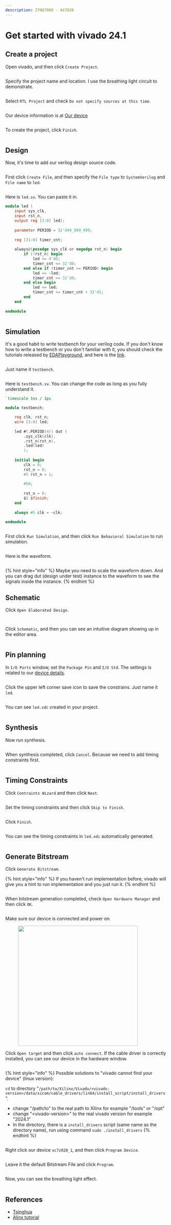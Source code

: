 ```yaml
---
description: ZYNQ7000 - AX7020
---
```


# Get started with vivado 24.1

## Create a project

Open vivado, and then click `Create Project`.

<figure><img src="../.gitbook/assets/截图 2024-07-02 20-34-19.png" alt=""><figcaption></figcaption></figure>



Specify the project name and location. I use the breathing light circuit to demonstrate.&#x20;

<figure><img src="../.gitbook/assets/截图 2024-07-02 20-35-16.png" alt=""><figcaption></figcaption></figure>



Select `RTL Project` and check `Do not specify sources at this time`.

<figure><img src="../.gitbook/assets/截图 2024-07-02 20-35-39.png" alt=""><figcaption></figcaption></figure>



Our device information is at [Our device](broken-reference)

<figure><img src="../.gitbook/assets/截图 2024-07-02 20-37-21.png" alt=""><figcaption></figcaption></figure>



To create the project, click `Finish`.

<figure><img src="../.gitbook/assets/截图 2024-07-02 20-37-35.png" alt=""><figcaption></figcaption></figure>



## Design

Now, it's time to add our verilog design source code.

<figure><img src="../.gitbook/assets/截图 2024-07-02 20-43-02.png" alt=""><figcaption></figcaption></figure>



First click `Create File`, and then specify the `File type` to `SystemVerilog` and `File name` to `led`.

<figure><img src="../.gitbook/assets/截图 2024-07-02 20-43-21.png" alt=""><figcaption></figcaption></figure>

Here is `led.sv`. You can paste it in.

```verilog
module led (
    input sys_clk,
    input rst_n,
    output reg [3:0] led);
    
    parameter PERIOD = 32'd49_999_999;
    
    reg [31:0] timer_cnt;
    
    always@(posedge sys_clk or negedge rst_n) begin
        if (!rst_n) begin
            led <= 4'd0;
            timer_cnt <= 32'd0;
        end else if (timer_cnt >= PERIOD) begin
            led <= ~led;
            timer_cnt <= 32'd0;
        end else begin
            led <= led;
            timer_cnt <= timer_cnt + 32'd1;
        end
    end
    
endmodule
```

<figure><img src="../.gitbook/assets/截图 2024-07-02 20-49-28.png" alt=""><figcaption></figcaption></figure>

## Simulation

It's a good habit to write testbench for your verilog code. If you don't know how to write a testbench or you don't familiar with it, you should check the tutorials released by [EDAPlayground](https://www.edaplayground.com/), and here is the [link](https://www.youtube.com/playlist?list=PLScWdLzHpkAfbPhzz1NKHDv2clv1SgsMo).

<figure><img src="../.gitbook/assets/截图 2024-07-02 20-49-42.png" alt=""><figcaption></figcaption></figure>

Just name it `testbench`.

<figure><img src="../.gitbook/assets/截图 2024-07-02 20-50-14.png" alt=""><figcaption></figcaption></figure>

Here is `testbench.sv`.  You can change the code as long as you fully understand it.

```verilog
`timescale 1ns / 1ps

module testbench;

    reg clk, rst_n;
    wire [3:0] led;
    
    led #(.PERIOD(4)) dut (
        .sys_clk(clk),
        .rst_n(rst_n),
        .led(led)
        );
        
    initial begin
        clk = 0;
        rst_n = 0;
        #5 rst_n = 1;
        
        #50;
        
        rst_n = 0;
        $5 $finish;
    end
    
    always #5 clk = ~clk;
    
endmodule
```

<figure><img src="../.gitbook/assets/截图 2024-07-02 20-57-30.png" alt=""><figcaption></figcaption></figure>



First click `Run Simulation`, and then click `Run Behavioral Simulation` to run simulation.

<figure><img src="../.gitbook/assets/截图 2024-07-02 21-00-59 (1).png" alt=""><figcaption></figcaption></figure>



Here is the waveform.

<figure><img src="../.gitbook/assets/截图 2024-07-02 21-01-30.png" alt=""><figcaption></figcaption></figure>

{% hint style="info" %}
Maybe you need to scale the waveform down. And you can drag dut (design under test) instance to the waveform to see the signals inside the instance.
{% endhint %}



## &#x20;Schematic

Click `Open Elaborated Design`.

<figure><img src="../.gitbook/assets/截图 2024-07-02 21-05-40.png" alt=""><figcaption></figcaption></figure>

<figure><img src="../.gitbook/assets/截图 2024-07-02 21-06-03.png" alt=""><figcaption></figcaption></figure>



Click `Schematic`, and then you can see an intuitive diagram showing up in the editor area.

<figure><img src="../.gitbook/assets/截图 2024-07-02 21-06-35.png" alt=""><figcaption></figcaption></figure>



## Pin planning

In `I/O Ports` window, set the `Package Pin` and `I/O Std`. The settings is related to our [device details](broken-reference).

<figure><img src="../.gitbook/assets/截图 2024-07-02 21-10-57.png" alt=""><figcaption></figcaption></figure>

Click the upper left corner save icon to save the constrains. Just name it `led`.

<figure><img src="../.gitbook/assets/截图 2024-07-02 21-12-02.png" alt=""><figcaption></figcaption></figure>

You can see `led.xdc` created in your project.

<figure><img src="../.gitbook/assets/截图 2024-07-02 21-12-22.png" alt=""><figcaption></figcaption></figure>

## Synthesis

Now run synthesis.

<figure><img src="../.gitbook/assets/截图 2024-07-02 21-13-22.png" alt=""><figcaption></figcaption></figure>

When synthesis completed, click `Cancel`. Because we need to add timing constraints first.

<figure><img src="../.gitbook/assets/截图 2024-07-02 21-14-13.png" alt=""><figcaption></figcaption></figure>



## Timing Constraints

Click `Contraints Wizard` and then click `Next`.

<figure><img src="../.gitbook/assets/截图 2024-07-02 21-15-03.png" alt=""><figcaption></figcaption></figure>

Set the timing constraints and then click `Skip to Finish`.

<figure><img src="../.gitbook/assets/截图 2024-07-02 21-15-33.png" alt=""><figcaption></figcaption></figure>

Click `Finish`.

<figure><img src="../.gitbook/assets/截图 2024-07-02 21-16-00.png" alt=""><figcaption></figcaption></figure>

You can see the timing constraints in `led.xdc` automatically generated.

<figure><img src="../.gitbook/assets/截图 2024-07-02 21-16-24.png" alt=""><figcaption></figcaption></figure>

## Generate Bitstream

Click `Generate Bitstream`.

{% hint style="info" %}
If you haven't run implementation before, vivado will give you a hint to run implementation and you just run it.
{% endhint %}

<figure><img src="../.gitbook/assets/截图 2024-07-02 21-16-53.png" alt=""><figcaption></figcaption></figure>

When bitstream generation completed, check `Open Hardware Manager` and then click `OK`.

<figure><img src="../.gitbook/assets/截图 2024-07-02 21-19-04.png" alt=""><figcaption></figcaption></figure>

Make sure our device is connected and power on.

<figure><img src="../.gitbook/assets/IMG_1445.jpg" alt="" width="375"><figcaption></figcaption></figure>

Click `Open target` and then click `auto connect`. If the cable driver is correctly installed, you can see our device in the hardware window.

<figure><img src="../.gitbook/assets/截图 2024-07-03 13-56-36.png" alt=""><figcaption></figcaption></figure>

{% hint style="info" %}
Possible solutions to "vivado cannot find your device" (linux version):

`cd` to directory  "`/path/to/Xilinx/Vivado/<vivado-version>/data/xicom/cable_drivers/lin64/install_script/install_drivers`".

* change "/path/to" to the real path to Xilinx for example "/tools" or "/opt"
* change "\<vivado-version>" to the real vivado version for example "2024.1"
* In the directory, there is a `install_drivers`  script (same name as the directory name), run using command `sudo ./install_drivers`
{% endhint %}

<figure><img src="../.gitbook/assets/截图 2024-07-03 11-53-02.png" alt=""><figcaption></figcaption></figure>

Right click our device `xc7z020_1`, and then click `Program Device`.

<figure><img src="../.gitbook/assets/截图 2024-07-03 11-54-00.png" alt=""><figcaption></figcaption></figure>



Leave it the default Bitstream File and click `Program`.

<figure><img src="../.gitbook/assets/截图 2024-07-03 11-54-18.png" alt=""><figcaption></figcaption></figure>



Now, you can see the breathing light effect.

<figure><img src="../.gitbook/assets/IMG_1448.GIF" alt=""><figcaption></figcaption></figure>

## References

* [Tsinghua](https://lab.cs.tsinghua.edu.cn/digital-logic-lab/doc/lab4/vivado_use/)
* [Alinx tutorial](https://www.bilibili.com/video/BV1JJ411u77d?p=2&vd_source=571900c3ae9bbfdc988accacb2feb8be)
